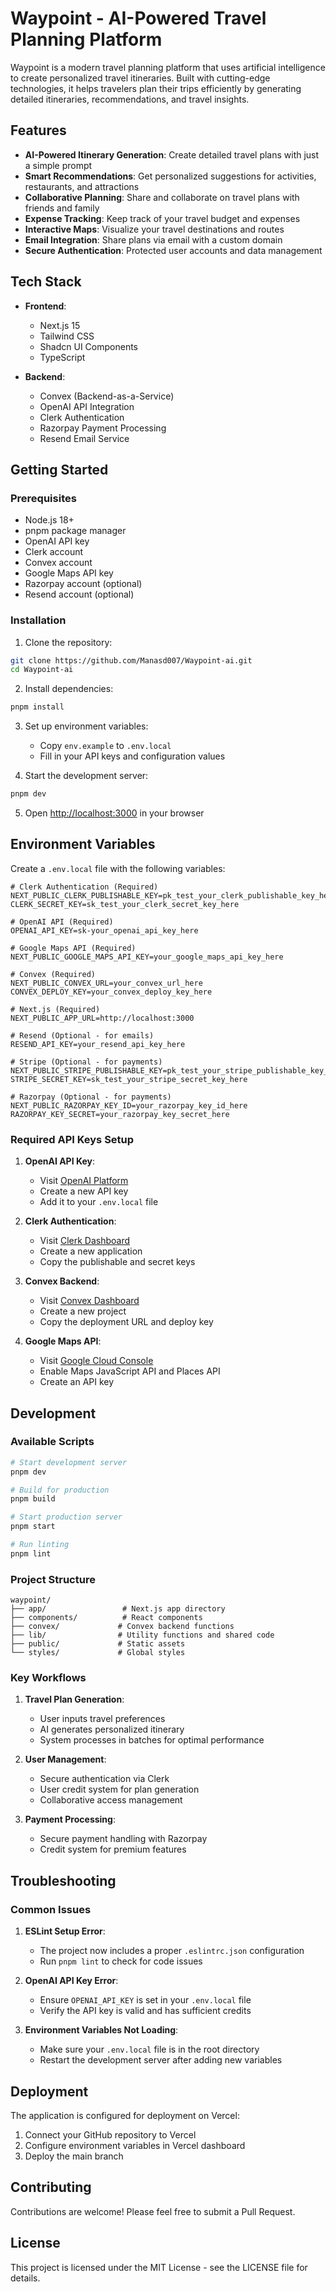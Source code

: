 # Waypoint - AI-Powered Travel Planning Platform

Waypoint is a modern travel planning platform that uses artificial intelligence to create personalized travel itineraries. Built with cutting-edge technologies, it helps travelers plan their trips efficiently by generating detailed itineraries, recommendations, and travel insights.

## Features

- **AI-Powered Itinerary Generation**: Create detailed travel plans with just a simple prompt
- **Smart Recommendations**: Get personalized suggestions for activities, restaurants, and attractions
- **Collaborative Planning**: Share and collaborate on travel plans with friends and family
- **Expense Tracking**: Keep track of your travel budget and expenses
- **Interactive Maps**: Visualize your travel destinations and routes
- **Email Integration**: Share plans via email with a custom domain
- **Secure Authentication**: Protected user accounts and data management

## Tech Stack

- **Frontend**: 
  - Next.js 15
  - Tailwind CSS
  - Shadcn UI Components
  - TypeScript

- **Backend**:
  - Convex (Backend-as-a-Service)
  - OpenAI API Integration
  - Clerk Authentication
  - Razorpay Payment Processing
  - Resend Email Service

## Getting Started

### Prerequisites

- Node.js 18+ 
- pnpm package manager
- OpenAI API key
- Clerk account
- Convex account
- Google Maps API key
- Razorpay account (optional)
- Resend account (optional)

### Installation

1. Clone the repository:
```bash
git clone https://github.com/Manasd007/Waypoint-ai.git
cd Waypoint-ai
```

2. Install dependencies:
```bash
pnpm install
```

3. Set up environment variables:
   - Copy `env.example` to `.env.local`
   - Fill in your API keys and configuration values

4. Start the development server:
```bash
pnpm dev
```

5. Open [http://localhost:3000](http://localhost:3000) in your browser

## Environment Variables

Create a `.env.local` file with the following variables:

```env
# Clerk Authentication (Required)
NEXT_PUBLIC_CLERK_PUBLISHABLE_KEY=pk_test_your_clerk_publishable_key_here
CLERK_SECRET_KEY=sk_test_your_clerk_secret_key_here

# OpenAI API (Required)
OPENAI_API_KEY=sk-your_openai_api_key_here

# Google Maps API (Required)
NEXT_PUBLIC_GOOGLE_MAPS_API_KEY=your_google_maps_api_key_here

# Convex (Required)
NEXT_PUBLIC_CONVEX_URL=your_convex_url_here
CONVEX_DEPLOY_KEY=your_convex_deploy_key_here

# Next.js (Required)
NEXT_PUBLIC_APP_URL=http://localhost:3000

# Resend (Optional - for emails)
RESEND_API_KEY=your_resend_api_key_here

# Stripe (Optional - for payments)
NEXT_PUBLIC_STRIPE_PUBLISHABLE_KEY=pk_test_your_stripe_publishable_key_here
STRIPE_SECRET_KEY=sk_test_your_stripe_secret_key_here

# Razorpay (Optional - for payments)
NEXT_PUBLIC_RAZORPAY_KEY_ID=your_razorpay_key_id_here
RAZORPAY_KEY_SECRET=your_razorpay_key_secret_here
```

### Required API Keys Setup

1. **OpenAI API Key**:
   - Visit [OpenAI Platform](https://platform.openai.com/api-keys)
   - Create a new API key
   - Add it to your `.env.local` file

2. **Clerk Authentication**:
   - Visit [Clerk Dashboard](https://dashboard.clerk.com/)
   - Create a new application
   - Copy the publishable and secret keys

3. **Convex Backend**:
   - Visit [Convex Dashboard](https://dashboard.convex.dev/)
   - Create a new project
   - Copy the deployment URL and deploy key

4. **Google Maps API**:
   - Visit [Google Cloud Console](https://console.cloud.google.com/)
   - Enable Maps JavaScript API and Places API
   - Create an API key

## Development

### Available Scripts

```bash
# Start development server
pnpm dev

# Build for production
pnpm build

# Start production server
pnpm start

# Run linting
pnpm lint
```

### Project Structure

```
waypoint/
├── app/                 # Next.js app directory
├── components/          # React components
├── convex/             # Convex backend functions
├── lib/                # Utility functions and shared code
├── public/             # Static assets
└── styles/             # Global styles
```

### Key Workflows

1. **Travel Plan Generation**:
   - User inputs travel preferences
   - AI generates personalized itinerary
   - System processes in batches for optimal performance

2. **User Management**:
   - Secure authentication via Clerk
   - User credit system for plan generation
   - Collaborative access management

3. **Payment Processing**:
   - Secure payment handling with Razorpay
   - Credit system for premium features

## Troubleshooting

### Common Issues

1. **ESLint Setup Error**:
   - The project now includes a proper `.eslintrc.json` configuration
   - Run `pnpm lint` to check for code issues

2. **OpenAI API Key Error**:
   - Ensure `OPENAI_API_KEY` is set in your `.env.local` file
   - Verify the API key is valid and has sufficient credits

3. **Environment Variables Not Loading**:
   - Make sure your `.env.local` file is in the root directory
   - Restart the development server after adding new variables

## Deployment

The application is configured for deployment on Vercel:

1. Connect your GitHub repository to Vercel
2. Configure environment variables in Vercel dashboard
3. Deploy the main branch

## Contributing

Contributions are welcome! Please feel free to submit a Pull Request.

## License

This project is licensed under the MIT License - see the LICENSE file for details.
